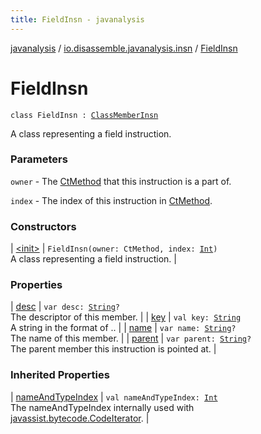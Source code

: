 ```yaml
---
title: FieldInsn - javanalysis
---
```


[javanalysis](../../index.html) / [io.disassemble.javanalysis.insn](../index.html) / [FieldInsn](./index.html)

# FieldInsn

`class FieldInsn : `[`ClassMemberInsn`](../-class-member-insn/index.html)

A class representing a field instruction.

### Parameters

`owner` - The [CtMethod](#) that this instruction is a part of.

`index` - The index of this instruction in [CtMethod](#).

### Constructors

| [&lt;init&gt;](-init-.html) | `FieldInsn(owner: CtMethod, index: `[`Int`](https://kotlinlang.org/api/latest/jvm/stdlib/kotlin/-int/index.html)`)`<br>A class representing a field instruction. |

### Properties

| [desc](desc.html) | `var desc: `[`String`](https://kotlinlang.org/api/latest/jvm/stdlib/kotlin/-string/index.html)`?`<br>The descriptor of this member. |
| [key](key.html) | `val key: `[`String`](https://kotlinlang.org/api/latest/jvm/stdlib/kotlin/-string/index.html)<br>A string in the format of .. |
| [name](name.html) | `var name: `[`String`](https://kotlinlang.org/api/latest/jvm/stdlib/kotlin/-string/index.html)`?`<br>The name of this member. |
| [parent](parent.html) | `var parent: `[`String`](https://kotlinlang.org/api/latest/jvm/stdlib/kotlin/-string/index.html)`?`<br>The parent member this instruction is pointed at. |

### Inherited Properties

| [nameAndTypeIndex](../-class-member-insn/name-and-type-index.html) | `val nameAndTypeIndex: `[`Int`](https://kotlinlang.org/api/latest/jvm/stdlib/kotlin/-int/index.html)<br>The nameAndTypeIndex internally used with [javassist.bytecode.CodeIterator](#). |

